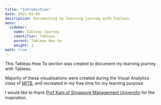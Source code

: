 ```yaml
---
title: "Introduction"
date: 2021-02-09
description: Documenting my learning journey with Tableau.
menu:
  sidebar:
    name: Tableau Journey
    identifier: Tableau
    parent: Tableau How to
    weight: 1
math: true
---
```


This Tableau How To section was created to document my learning journey with Tableau.

Majority of these visualisations were created during the Visual Analytics class of [MITB](https://scis.smu.edu.sg/master-it-business), and recreated in my free time for my learning purpose.  

I would like to thank [Prof Kam of Singapore Management University](https://www.smu.edu.sg/faculty/profile/9618/KAM-Tin-Seong) for the inspiration.